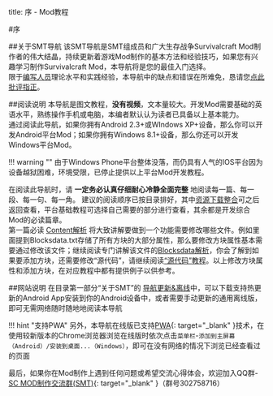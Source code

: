 title: 序 - Mod教程

#序

##关于SMT导航
该SMT导航是SMT组成员和广大生存战争Survivalcraft Mod制作者的伟大结晶，持续更新着游戏Mod制作的基本方法和经验技巧，如果您有兴趣学习制作Survivalcraft Mod，本导航将是您的最佳入门选择。  
限于[编写人员][1]理论水平和实践经验，本导航中的缺点和错误在所难免，恳请您[点此批评指正][2]。

##阅读说明
本导航是图文教程，**没有视频**，文本量较大。开发Mod需要基础的英语水平，熟练操作手机或电脑，本编者默认认为读者已具备以上基本能力。  
通过阅读此导航，如果你拥有Android 2.3+或WIndows XP+设备，那么你可以开发Android平台Mod；如果你拥有Windows 8.1+设备，那么你还可以开发Windows平台Mod。  

!!! warning ""
    由于Windows Phone平台整体没落，而仍具有人气的IOS平台因为设备越狱困难，环境受限，已停止提供以上平台Mod开发教程。  

在阅读此导航时，请 **一定务必认真仔细耐心冷静全面完整** 地阅读每一篇、每一段、每一句、每一角。
建议的阅读顺序已按目录排好，其中[资源下载整合][3]可之后返回查看，平台基础教程可选择自己需要的部分进行查看，其余都是开发综合Mod的必读篇章。  
第一篇必读 [Content解析][4] 将大致讲解要做到一个功能需要修改哪些文件。例如里面提到Blocksdata.txt存储了所有方块的大部分属性，那么要修改方块属性基本需要通过修改该文件；继续阅读专门讲解该文件的[Blocksdata解析][5]，你会了解到如果要添加方块，还需要修改“源代码”，请继续阅读[“源代码”教程][6]。以上修改方块属性和添加方块，在对应教程中都有提供例子以供参考。  

##网站说明
在目录第一部分“关于SMT”的 [导航更新&离线][7]中，可以下载支持热更新的Android App安装到你的Android设备中，或者需要手动更新的通用离线版，即可无需网络随时随地地阅读本导航

!!! hint "支持PWA"
    另外，本导航在线版已支持[PWA](https://developers.google.com/web/progressive-web-apps/){: target="\_blank" }技术，在使用较新版本的Chrome浏览器浏览在线版时依次点击`菜单栏`-`添加到主屏幕（Android）/安装到桌面...（Windows）`，即可在没有网络的情况下浏览已经查看过的页面

最后，如果你在Mod制作上遇到任何问题或希望交流心得体会，欢迎加入QQ群-[SC MOD制作交流群(SMT)](http://shang.qq.com/wpa/qunwpa?idkey=ff7d30bde77e41883745af6608e898c34b5fd5509e3d63fb7a1aa97425709657){: target="\_blank" }（群号302758716）  

[1]: ../about_SMT/staff.md
[2]: https://github.com/XiaofengdiZhu/SMT3/issues
[3]: resources.md
[4]: content_tutorial.md
[5]: blocksdata_tutorial.md
[6]: source_code_tutorial.md
[7]: ../about_SMT/nav_update.md